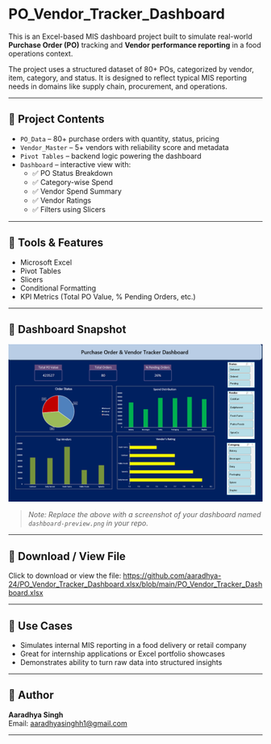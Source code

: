 # PO_Vendor_Tracker_Dashboard

This is an Excel-based MIS dashboard project built to simulate real-world **Purchase Order (PO)** tracking and **Vendor performance reporting** in a food operations context.

The project uses a structured dataset of 80+ POs, categorized by vendor, item, category, and status. It is designed to reflect typical MIS reporting needs in domains like supply chain, procurement, and operations.

---

## 📁 Project Contents

- `PO_Data` – 80+ purchase orders with quantity, status, pricing
- `Vendor_Master` – 5+ vendors with reliability score and metadata
- `Pivot Tables` – backend logic powering the dashboard
- `Dashboard` – interactive view with:
  - ✅ PO Status Breakdown
  - ✅ Category-wise Spend
  - ✅ Vendor Spend Summary
  - ✅ Vendor Ratings
  - ✅ Filters using Slicers

---

## 🧰 Tools & Features

- Microsoft Excel  
- Pivot Tables  
- Slicers  
- Conditional Formatting  
- KPI Metrics (Total PO Value, % Pending Orders, etc.)

---

## 📸 Dashboard Snapshot

![Dashboard Snapshot](https://github.com/aaradhya-24/PO_Vendor_Tracker_Dashboard.xlsx/blob/main/PO_Vendor_Tracker_Dashboard%20Snapshot.png)

> _Note: Replace the above with a screenshot of your dashboard named `dashboard-preview.png` in your repo._

---

## 🔗 Download / View File

Click to download or view the file: https://github.com/aaradhya-24/PO_Vendor_Tracker_Dashboard.xlsx/blob/main/PO_Vendor_Tracker_Dashboard.xlsx

---

## 📌 Use Cases

- Simulates internal MIS reporting in a food delivery or retail company
- Great for internship applications or Excel portfolio showcases
- Demonstrates ability to turn raw data into structured insights

---

## 👤 Author

**Aaradhya Singh**   
Email: aaradhyasinghh1@gmail.com

---

